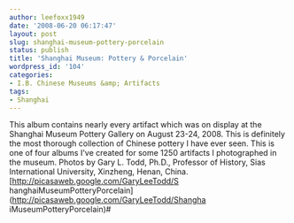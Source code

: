 ```yaml
---
author: leefoxx1949
date: '2008-06-20 06:17:47'
layout: post
slug: shanghai-museum-pottery-porcelain
status: publish
title: 'Shanghai Museum: Pottery & Porcelain'
wordpress_id: '104'
categories:
- I.B. Chinese Museums &amp; Artifacts
tags:
- Shanghai
---
```


This album contains nearly every artifact which was on display at the Shanghai
Museum Pottery Gallery on August 23-24, 2008. This is definitely the most
thorough collection of Chinese pottery I have ever seen. This is one of four
albums I've created for some 1250 artifacts I photographed in the museum.
Photos by Gary L. Todd, Ph.D., Professor of History, Sias International
University, Xinzheng, Henan, China. [http://picasaweb.google.com/GaryLeeTodd/S
hanghaiMuseumPotteryPorcelain](http://picasaweb.google.com/GaryLeeTodd/Shangha
iMuseumPotteryPorcelain)#

